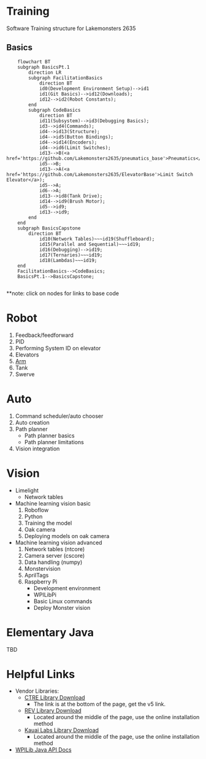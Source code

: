 # Training
Software Training structure for Lakemonsters 2635

Basics
---

```mermaid
    flowchart BT
    subgraph BasicsPt.1
        direction LR
        subgraph FacilitationBasics
            direction BT
            id0(Development Environment Setup)-->id1
            id1(Git Basics)-->id12(Downloads);
            id12-->id2(Robot Constants);
        end
        subgraph CodeBasics
            direction BT
            id11(Subsystem)-->id3(Debugging Basics);
            id3-->id4(Commands);
            id4-->id13(Structure);
            id4-->id5(Button Bindings);
            id4-->id14(Encoders);
            id4-->id6(Limit Switches);
            id13-->B(<a href='https://github.com/Lakemonsters2635/pneumatics_base'>Pneumatics</a>);
            id5-->B;
            id13-->A(<a href='https://github.com/Lakemonsters2635/ElevatorBase'>Limit Switch Elevator</a>);
            id5-->A;
            id6-->A;
            id13-->id8(Tank Drive);
            id14-->id9(Brush Motor);
            id5-->id9;
            id13-->id9;
        end
    end
    subgraph BasicsCapstone
        direction BT
            id10(Network Tables)~~~id19(Shuffleboard);
            id15(Parallel and Sequential)~~~id19;
            id16(Debugging)-->id19;
            id17(Ternaries)~~~id19;
            id18(Lambdas)~~~id19;
    end
    FacilitationBasics-->CodeBasics;
    BasicsPt.1-->BasicsCapstone;
    
```
**note: click on nodes for links to base code 
# Robot
1. Feedback/feedforward
2. PID
3. Performing System ID on elevator
4. Elevators
5. [Arm](https://github.com/Lakemonsters2635/arm_motor_base)
6. Tank
7. Swerve

# Auto
1. Command scheduler/auto chooser
2. Auto creation
3. Path planner
    - Path planner basics
    - Path planner limitations
1. Vision integration

# Vision
- Limelight
    - Network tables
- Machine learning vision basic
    1. Roboflow
    1. Python
    1. Training the model
    4. Oak camera
    5. Deploying models on oak camera
- Machine learning vision advanced
    1. Network tables (ntcore)
    1. Camera server (cscore)
    6. Data handling (numpy)
    1. Monstervision
    1. AprilTags
    7. Raspberry Pi
        - Development environment
        - WPILibPi
        - Basic Linux commands
        - Deploy Monster vision




# Elementary Java
TBD

# Helpful Links
- Vendor Libraries:
    - [CTRE Library Download](https://store.ctr-electronics.com/software/)
        - The link is at the bottom of the page, get the v5 link.
    - [REV Library Download](https://docs.revrobotics.com/sparkmax/software-resources/spark-max-api-information#java-api)
        - Located around the middle of the page, use the online installation method
    - [Kauai Labs Library Download](https://pdocs.kauailabs.com/navx-mxp/software/roborio-libraries/java/)
        - Located around the middle of the page, use the online installation method
- [WPILib Java API Docs](https://github.wpilib.org/allwpilib/docs/release/java/index.html)